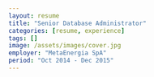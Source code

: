 ```yaml
---
layout: resume
title: "Senior Database Administrator"
categories: [resume, experience]
tags: []
image: /assets/images/cover.jpg
employer: "MetaEnergia SpA"
period: "Oct 2014 - Dec 2015"
---
```

